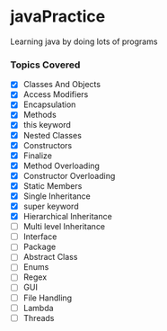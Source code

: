 # javaPractice
Learning java by doing lots of programs
### Topics Covered
* [x] Classes And Objects
* [x] Access Modifiers 
* [x] Encapsulation
* [x] Methods
* [x] this keyword
* [x] Nested Classes
* [x] Constructors
* [x] Finalize
* [x] Method Overloading
* [x] Constructor Overloading
* [x] Static Members
* [x] Single Inheritance
* [x] super keyword
* [x] Hierarchical Inheritance
* [ ] Multi level Inheritance
* [ ] Interface
* [ ] Package
* [ ] Abstract Class
* [ ] Enums
* [ ] Regex
* [ ] GUI
* [ ] File Handling
* [ ] Lambda
* [ ] Threads
